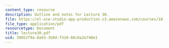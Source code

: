 ```yaml
---
content_type: resource
description: Outline and notes for Lecture 30.
file: https://ol-ocw-studio-app-production.s3.amazonaws.com/courses/18-965-geometry-of-manifolds-fall-2004/30852f9a0a933b9df31060c8a2e748e1_lecture30.pdf
file_type: application/pdf
resourcetype: Document
title: lecture30.pdf
uid: 30852f9a-0a93-3b9d-f310-60c8a2e748e1
---
```

